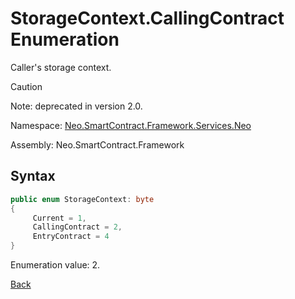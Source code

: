 # StorageContext.CallingContract Enumeration

Caller's storage context.

> [!Caution]
> Note: deprecated in version 2.0.

Namespace: [Neo.SmartContract.Framework.Services.Neo](../../neo.md)

Assembly: Neo.SmartContract.Framework

## Syntax

```c#
public enum StorageContext: byte
{
     Current = 1,
     CallingContract = 2,
     EntryContract = 4
}
```

Enumeration value: 2.



[Back](../StorageContex.md)
